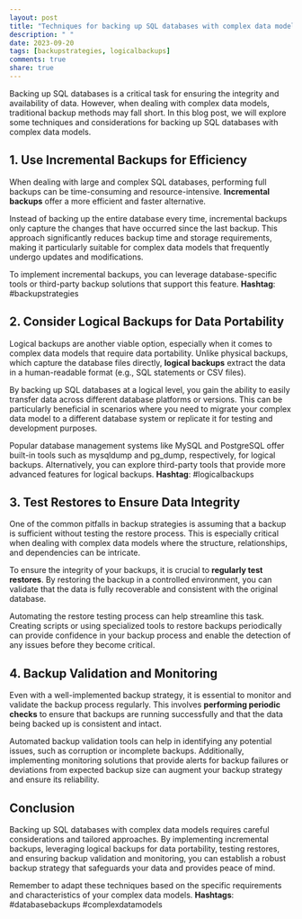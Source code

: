 ```yaml
---
layout: post
title: "Techniques for backing up SQL databases with complex data models"
description: " "
date: 2023-09-20
tags: [backupstrategies, logicalbackups]
comments: true
share: true
---
```


Backing up SQL databases is a critical task for ensuring the integrity and availability of data. However, when dealing with complex data models, traditional backup methods may fall short. In this blog post, we will explore some techniques and considerations for backing up SQL databases with complex data models. 

## 1. Use Incremental Backups for Efficiency

When dealing with large and complex SQL databases, performing full backups can be time-consuming and resource-intensive. **Incremental backups** offer a more efficient and faster alternative. 

Instead of backing up the entire database every time, incremental backups only capture the changes that have occurred since the last backup. This approach significantly reduces backup time and storage requirements, making it particularly suitable for complex data models that frequently undergo updates and modifications.

To implement incremental backups, you can leverage database-specific tools or third-party backup solutions that support this feature. **Hashtag**: #backupstrategies

## 2. Consider Logical Backups for Data Portability

Logical backups are another viable option, especially when it comes to complex data models that require data portability. Unlike physical backups, which capture the database files directly, **logical backups** extract the data in a human-readable format (e.g., SQL statements or CSV files).

By backing up SQL databases at a logical level, you gain the ability to easily transfer data across different database platforms or versions. This can be particularly beneficial in scenarios where you need to migrate your complex data model to a different database system or replicate it for testing and development purposes.

Popular database management systems like MySQL and PostgreSQL offer built-in tools such as mysqldump and pg_dump, respectively, for logical backups. Alternatively, you can explore third-party tools that provide more advanced features for logical backups. **Hashtag**: #logicalbackups

## 3. Test Restores to Ensure Data Integrity

One of the common pitfalls in backup strategies is assuming that a backup is sufficient without testing the restore process. This is especially critical when dealing with complex data models where the structure, relationships, and dependencies can be intricate.

To ensure the integrity of your backups, it is crucial to **regularly test restores**. By restoring the backup in a controlled environment, you can validate that the data is fully recoverable and consistent with the original database.

Automating the restore testing process can help streamline this task. Creating scripts or using specialized tools to restore backups periodically can provide confidence in your backup process and enable the detection of any issues before they become critical.

## 4. Backup Validation and Monitoring

Even with a well-implemented backup strategy, it is essential to monitor and validate the backup process regularly. This involves **performing periodic checks** to ensure that backups are running successfully and that the data being backed up is consistent and intact.

Automated backup validation tools can help in identifying any potential issues, such as corruption or incomplete backups. Additionally, implementing monitoring solutions that provide alerts for backup failures or deviations from expected backup size can augment your backup strategy and ensure its reliability. 

## Conclusion

Backing up SQL databases with complex data models requires careful considerations and tailored approaches. By implementing incremental backups, leveraging logical backups for data portability, testing restores, and ensuring backup validation and monitoring, you can establish a robust backup strategy that safeguards your data and provides peace of mind.

Remember to adapt these techniques based on the specific requirements and characteristics of your complex data models. **Hashtags**: #databasebackups #complexdatamodels